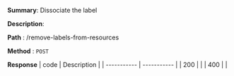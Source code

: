 **Summary**: Dissociate the label

**Description**:

**Path** : /remove-labels-from-resources

**Method** : `POST`

**Response**
| code      | Description |
| ----------- | ----------- |
|  200   |       |
|  400   |       |

